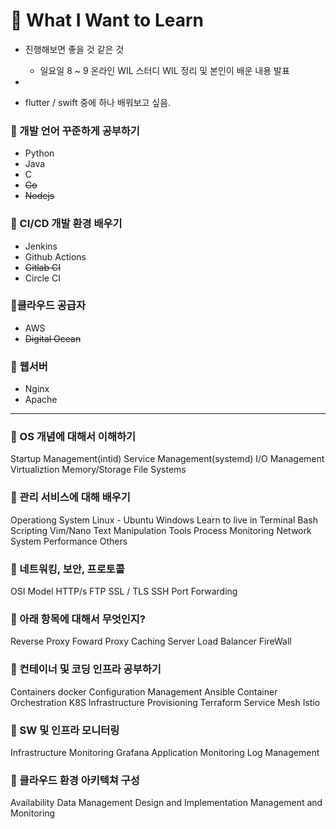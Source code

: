 # 📌 What I Want to Learn


- 진행해보면 좋을 것 같은 것
  - 일요일 8 ~ 9 온라인 WIL 스터디 WIL 정리 및 본인이 배운 내용 발표
- 

- flutter / swift 중에 하나 배워보고 싶음.



### 📌 개발 언어 꾸준하게 공부하기
- Python
- Java
- C
- ~~Go~~
- ~~Nodejs~~

### 📌 CI/CD 개발 환경 배우기
- Jenkins
- Github Actions
- ~~Gitlab CI~~
- Circle CI

### 📌클라우드 공급자
- AWS
- ~~Digital Ocean~~

### 📌 웹서버
- Nginx
- Apache

-----

### 📌 OS 개념에 대해서 이해하기
Startup Management(intid)
Service Management(systemd)
I/O Management
Virtualiztion
Memory/Storage
File Systems

### 📌 관리 서비스에 대해 배우기
Operationg System
Linux - Ubuntu
Windows
Learn to live in Terminal
Bash Scripting
Vim/Nano
Text Manipulation Tools
Process Monitoring
Network
System Performance
Others

### 📌 네트워킹, 보안, 프로토콜
OSI Model
HTTP/s
FTP
SSL / TLS
SSH
Port Forwarding

### 📌 아래 항목에 대해서 무엇인지?
Reverse Proxy
Foward Proxy
Caching Server
Load Balancer
FireWall

### 📌 컨테이너 및 코딩 인프라 공부하기
Containers
docker
Configuration Management
Ansible
Container Orchestration
K8S
Infrastructure Provisioning
Terraform
Service Mesh
Istio

### 📌 SW 및 인프라 모니터링
Infrastructure Monitoring
Grafana
Application Monitoring
Log Management

### 📌 클라우드 환경 아키텍쳐 구성
Availability
Data Management
Design and Implementation
Management and Monitoring
